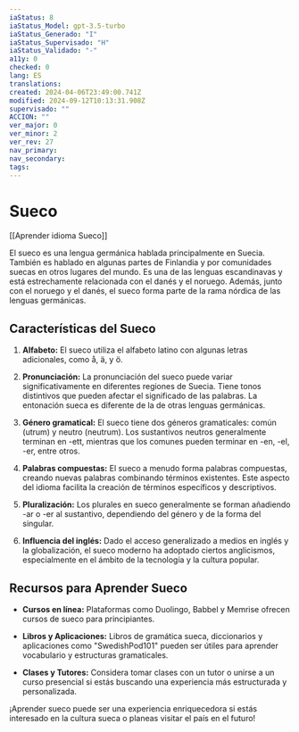 ```yaml
---
iaStatus: 8
iaStatus_Model: gpt-3.5-turbo
iaStatus_Generado: "I"
iaStatus_Supervisado: "H"
iaStatus_Validado: "-"
a11y: 0
checked: 0
lang: ES
translations: 
created: 2024-04-06T23:49:00.741Z
modified: 2024-09-12T10:13:31.908Z
supervisado: ""
ACCION: ""
ver_major: 0
ver_minor: 2
ver_rev: 27
nav_primary: 
nav_secondary: 
tags:
---
```

# Sueco

[[Aprender idioma Sueco]]

El sueco es una lengua germánica hablada principalmente en Suecia. También es hablado en algunas partes de Finlandia y por comunidades suecas en otros lugares del mundo. Es una de las lenguas escandinavas y está estrechamente relacionada con el danés y el noruego. Además, junto con el noruego y el danés, el sueco forma parte de la rama nórdica de las lenguas germánicas.

## Características del Sueco

1. **Alfabeto:** El sueco utiliza el alfabeto latino con algunas letras adicionales, como å, ä, y ö.
    
2. **Pronunciación:** La pronunciación del sueco puede variar significativamente en diferentes regiones de Suecia. Tiene tonos distintivos que pueden afectar el significado de las palabras. La entonación sueca es diferente de la de otras lenguas germánicas.
    
3. **Género gramatical:** El sueco tiene dos géneros gramaticales: común (utrum) y neutro (neutrum). Los sustantivos neutros generalmente terminan en -ett, mientras que los comunes pueden terminar en -en, -el, -er, entre otros.
    
4. **Palabras compuestas:** El sueco a menudo forma palabras compuestas, creando nuevas palabras combinando términos existentes. Este aspecto del idioma facilita la creación de términos específicos y descriptivos.
    
5. **Pluralización:** Los plurales en sueco generalmente se forman añadiendo -ar o -er al sustantivo, dependiendo del género y de la forma del singular.
    
6. **Influencia del inglés:** Dado el acceso generalizado a medios en inglés y la globalización, el sueco moderno ha adoptado ciertos anglicismos, especialmente en el ámbito de la tecnología y la cultura popular.
    

## Recursos para Aprender Sueco

- **Cursos en línea:** Plataformas como Duolingo, Babbel y Memrise ofrecen cursos de sueco para principiantes.
    
- **Libros y Aplicaciones:** Libros de gramática sueca, diccionarios y aplicaciones como "SwedishPod101" pueden ser útiles para aprender vocabulario y estructuras gramaticales.
    
- **Clases y Tutores:** Considera tomar clases con un tutor o unirse a un curso presencial si estás buscando una experiencia más estructurada y personalizada.
    

¡Aprender sueco puede ser una experiencia enriquecedora si estás interesado en la cultura sueca o planeas visitar el país en el futuro!